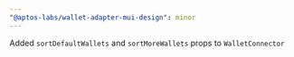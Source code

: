 ```yaml
---
"@aptos-labs/wallet-adapter-mui-design": minor
---
```


Added `sortDefaultWallets` and `sortMoreWallets` props to `WalletConnector`
